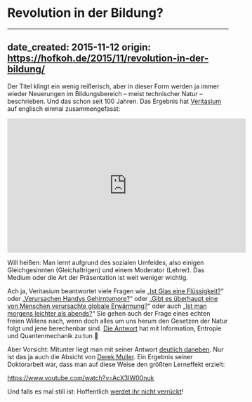 # Revolution in der Bildung?

---
date_created: 2015-11-12
origin: https://hofkoh.de/2015/11/revolution-in-der-bildung/
---

Der Titel klingt ein wenig reißerisch, aber in dieser Form werden ja immer wieder Neuerungen im Bildungsbereich – meist technischer Natur – beschrieben. Und das schon seit 100 Jahren. Das Ergebnis hat [Veritasium](https://www.youtube.com/channel/UCHnyfMqiRRG1u-2MsSQLbXA) auf englisch einmal zusammengefasst:

<iframe width="543" height="306" src="https://www.youtube.com/embed/GEmuEWjHr5c" title="The Most Persistent Myth" frameborder="0" allow="accelerometer; autoplay; clipboard-write; encrypted-media; gyroscope; picture-in-picture; web-share" referrerpolicy="strict-origin-when-cross-origin" allowfullscreen></iframe>

Will heißen: Man lernt aufgrund des sozialen Umfeldes, also einigen Gleichgesinnten (Gleichaltrigen) und einem Moderator (Lehrer). Das Medium oder die Art der Präsentation ist weit weniger wichtig.

Ach ja, Veritasium beantwortet viele Fragen wie „[Ist Glas eine Flüssigkeit?](https://www.youtube.com/watch?v=c6wuh0NRG1s)“ oder „[Verursachen Handys Gehirntumore?](https://www.youtube.com/watch?v=wU5XkhUGzBs)“ oder „[Gibt es überhaupt eine von Menschen verursachte globale Erwärmung?](https://www.youtube.com/watch?v=OWXoRSIxyIU)“ oder auch „[Ist man morgens leichter als abends?](https://youtu.be/lL2e0rWvjKI)“ Sie gehen auch der Frage eines echten freien Willens nach, wenn doch alles um uns herum den Gesetzen der Natur folgt und jene berechenbar sind. [Die Antwort](https://www.youtube.com/watch?v=sMb00lz-IfE) hat mit Information, Entropie und Quantenmechanik zu tun 🙂

Aber Vorsicht: Mitunter liegt man mit seiner Antwort [deutlich daneben](https://www.youtube.com/watch?v=cY_o4A1wzsg). Nur ist das ja auch die Absicht von [Derek Muller](https://en.wikipedia.org/wiki/Derek_Muller). Ein Ergebnis seiner Doktorarbeit war, dass man auf diese Weise den größten Lerneffekt erzielt:

https://www.youtube.com/watch?v=AcX3IW00nuk

Und falls es mal still ist: Hoffentlich [werdet ihr nicht verrückt](https://www.youtube.com/watch?v=mXVGIb3bzHI)!
